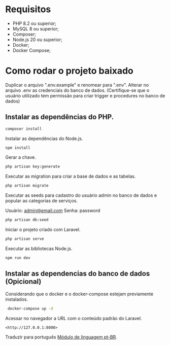 # Requisitos

- PHP 8.2 ou superior;
- MySQL 8 ou superior;
- Composer;
- Node.js 20 ou superior;
- Docker;
- Docker Compose;

# Como rodar o projeto baixado

Duplicar o arquivo ".env.example" e renomear para ".env".
Alterar no arquivo .env as credenciais do banco de dados.
(Certifique-se que o usuário utilizado tem permissão para criar trigger e procedures no banco de dados)

## Instalar as dependências do PHP.

```sh
composer install
```

Instalar as dependências do Node.js.

```sh
npm install
```

Gerar a chave.

```sh
php artisan key:generate
```

Executar as migration para criar a base de dados e as tabelas.

```sh
php artisan migrate
```

Executar as seeds para cadastro do usuário admin no banco de dados e popular as categorias de serviços.

Usuário: [admin@email.com](mailto:admin@email.com)
Senha: password 

```sh
php artisan db:seed 
```

Iniciar o projeto criado com Laravel.

```sh
php artisan serve
```

Executar as bibliotecas Node.js.

```sh
npm run dev
```

## Instalar as dependencias do banco de dados (Opicional)

Considerando que o docker e o docker-compose estejam previamente instalados.

```sh
 docker-compose up -d
```


Acessar no navegador a URL com o conteúdo padrão do Laravel.

```
<http://127.0.0.1:8000>
```

Traduzir para português [Módulo de linguagem pt-BR](https://github.com/lucascudo/laravel-pt-BR-localization).

